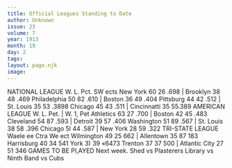 ```yaml
---
title: Official Leagues Standing to Date
author: Unknown
issue: 23
volume: 7
year: 1913
month: 19
day: 2
tags:
layout: page.njk
image:
---
```

NATIONAL LEAGUE W. L. Pct. SW ects New York 60 26 .698 | Brooklyn 38 48 .469 Philadelphia 50 82 .610 | Boston 36 49 .404 Pittsburg 44 42 .512 | St. Louis 35 53 .3898 Chicago 45 43 .511 | Cincinnatti 35 55.389 AMERICAN LEAGUE W. L. Pet. | W. 1, Pet Athletics 63 27 .700 | Boston 42 45 .483 Cleveland 54 87 .593 | Detroit 39 57 .406 Washington 51 89 .567 | St. Louis 38 58 .396 Chicago 5l 44 .587 | New York 28 59 .322 TRI-STATE LEAGUE Waele ee Ctra We ect Wilmington 49 25 662 | Allentown 35 87 183 Harrisburg 40 34 541 York 3) 39 «6473 Trenton 37 37 500 | Atlantic City 27 51 346 GAMES TO BE PI,AYED Next week. Shed vs Plasterers Library vs Ninth Band vs Cubs 




